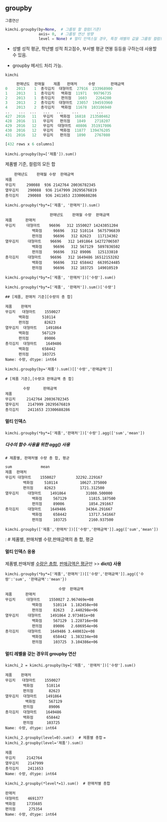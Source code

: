 ## groupby

`그룹연산`

```python
kimchi.groupby(by=None,  # 그룹핑 할 컬럼(기준)
               axis= 0,  # 그룹핑 연산 방향
               level = None) # 멀티 인덱스일 경우, 특정 레벨의 값을 그룹핑 컬럼으로 사용
```

- 성별 성적 평균, 학년별 성적 최고점수, 부서별 평균 연봉 등등을 구하는데 사용할 수 있음.

- groupby 메서드 처리 가능.



```python
kimchi

     판매년도  판매월    제품   판매처     수량       판매금액
0    2013    1  총각김치  대형마트  27916  233968900
1    2013    1  총각김치   백화점  11971   99796735
2    2013    1  총각김치   편의점   1603    2264200
3    2013    2  총각김치  대형마트  23057  194593960
4    2013    2  총각김치   백화점  11678  103106940
..    ...  ...   ...   ...    ...        ...
427  2016   11   무김치   백화점  16818  213580462
428  2016   11   무김치   편의점   1849    2718207
429  2016   12   무김치  대형마트  40806  351917006
430  2016   12   무김치   백화점  11877  139476205
431  2016   12   무김치   편의점   1890    2767080

[432 rows x 6 columns]
```



`kimchi.groupby(by=['제품']).sum()`

제품별 기준, 컬럼의 모든 합

```
	판매년도	판매월	수량	판매금액
제품				
무김치		290088	936	2142764	20036782345
열무김치	290088	936	2147999	20295676819
총각김치	290088	936	2411653	23300688286
```



`kimchi.groupby(*by*=['제품', '판매처']).sum()`

```
					판매년도	판매월	수량	판매금액
제품		판매처				
무김치		대형마트	96696	312	1550027	14243851204
			백화점		96696	312	510114	5675796839
			편의점		96696	312	82623	117134302
열무김치	대형마트	96696	312	1491864	14272706507
			백화점		96696	312	567129	5897836502
			편의점		96696	312	89006	125133810
총각김치	대형마트	96696	312	1649486	16512153282
			백화점		96696	312	658442	6639524485
			편의점		96696	312	103725	149010519
```



`kimchi.groupby(*by*=['제품', '판매처'])['수량'].sum()`

`kimchi.groupby(*by*=['제품', '판매처']).sum()['수량']`

```
## [제품, 판매처 기준][수량의 총 합]

제품    판매처 
무김치   대형마트    1550027
      백화점      510114
      편의점       82623
열무김치  대형마트    1491864
      백화점      567129
      편의점       89006
총각김치  대형마트    1649486
      백화점      658442
      편의점      103725
Name: 수량, dtype: int64
```



`kimchi.groupby(by='제품').sum()[['수량','판매금액']]`

```
# [제품 기준],[수량과 판매금액 총 합]

		수량		판매금액
제품		
무김치		2142764	20036782345
열무김치	2147999	20295676819
총각김치	2411653	23300688286
```





#### 멀티 인덱스

`kimchi.groupby(*by*=['제품','판매처'])['수량'].agg(['sum','mean'])`



##### **다수의 함수 사용을 위한 agg() 사용**



```
# 제품별, 판매처별 수량 총 합, 평균

sum				mean
제품	판매처		
무김치	대형마트	1550027			32292.229167
		백화점		510114			10627.375000
		편의점		82623			1721.312500
열무김치	대형마트	1491864			31080.500000
			백화점		567129			11815.187500
			편의점		89006			1854.291667
총각김치	대형마트	1649486			34364.291667
			백화점		658442			13717.541667
			편의점		103725			2160.937500
```



`kimchi.groupby(['제품','판매처'])[['수량','판매금액']].agg(['sum','mean'])`

:  # 제품별, 판매처별 수량,판매금액의 총 합, 평균



#### 멀티 인덱스 응용

제품별,판매처별 <u>수량은 총합</u>, <u>판매금액은 평균</u>만 >> **dict() 사용**

`kimchi.groupby(*by*=['제품','판매처'])[['수량','판매금액']].agg({'수량':'sum', '판매금액':'mean'})`

```
						수량	판매금액
제품		판매처		
무김치		대형마트	1550027	2.967469e+08
			백화점		510114	1.182458e+08
			편의점		82623	2.440298e+06
열무김치	대형마트	1491864	2.973481e+08
			백화점		567129	1.228716e+08
			편의점		89006	2.606954e+06
총각김치	대형마트	1649486	3.440032e+08
			백화점		658442	1.383234e+08
			편의점		103725	3.104386e+06
```





#### 멀티 레벨을 갖는 경우의 groupby 연산
`kimchi_2 = kimchi.groupby(by=['제품', '판매처'])['수량'].sum()`
```
제품    판매처 
무김치   대형마트    1550027
      	백화점      510114
      	편의점       82623
열무김치  대형마트    1491864
     	 백화점      567129
      	편의점       89006
총각김치  대형마트    1649486
      	백화점      658442
      	편의점      103725
Name: 수량, dtype: int64
```


`kimchi_2.groupby(level=0).sum()  # 제품별 총합`
`= kimchi_2.groupby(level='제품').sum()`

```
제품
무김치     2142764
열무김치    2147999
총각김치    2411653
Name: 수량, dtype: int64
```



`kimchi_2.groupby(*level*=1).sum()  # 판매처별 총합`

```
판매처
대형마트    4691377
백화점     1735685
편의점      275354
Name: 수량, dtype: int64
```

